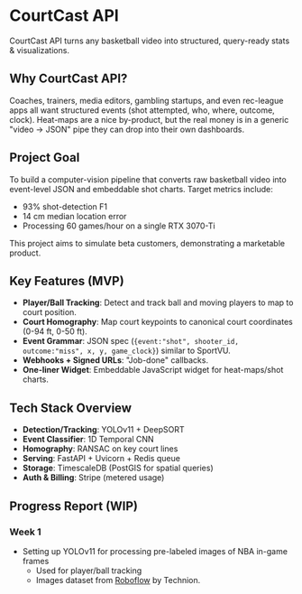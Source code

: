 # CourtCast API

CourtCast API turns any basketball video into structured, query-ready stats & visualizations.

## Why CourtCast API?

Coaches, trainers, media editors, gambling startups, and even rec-league apps all want structured events (shot attempted, who, where, outcome, clock). Heat-maps are a nice by-product, but the real money is in a generic "video → JSON" pipe they can drop into their own dashboards.

## Project Goal

To build a computer-vision pipeline that converts raw basketball video into event-level JSON and embeddable shot charts. Target metrics include:
*   93% shot-detection F1
*   14 cm median location error
*   Processing 60 games/hour on a single RTX 3070-Ti

This project aims to simulate beta customers, demonstrating a marketable product.

## Key Features (MVP)
*   **Player/Ball Tracking**: Detect and track ball and moving players to map to court position.
*   **Court Homography**: Map court keypoints to canonical court coordinates (0-94 ft, 0-50 ft).
*   **Event Grammar**: JSON spec (`{event:"shot", shooter_id, outcome:"miss", x, y, game_clock}`) similar to SportVU.
*   **Webhooks + Signed URLs**: "Job-done" callbacks.
*   **One-liner Widget**: Embeddable JavaScript widget for heat-maps/shot charts.

## Tech Stack Overview
*   **Detection/Tracking**: YOLOv11 + DeepSORT
*   **Event Classifier**: 1D Temporal CNN
*   **Homography**: RANSAC on key court lines
*   **Serving**: FastAPI + Uvicorn + Redis queue
*   **Storage**: TimescaleDB (PostGIS for spatial queries)
*   **Auth & Billing**: Stripe (metered usage)

## Progress Report (WIP)
### Week 1
* Setting up YOLOv11 for processing pre-labeled images of NBA in-game frames
    * Used for player/ball tracking
    * Images dataset from [Roboflow](https://universe.roboflow.com/technion-ui0ov/basket-recognition-9ztqo/dataset/6) by Technion.
